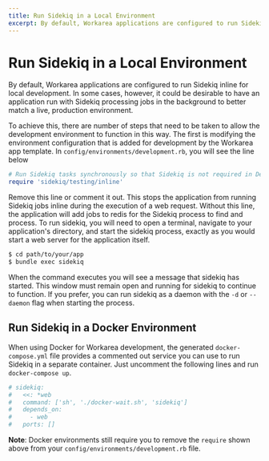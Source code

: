 ```yaml
---
title: Run Sidekiq in a Local Environment
excerpt: By default, Workarea applications are configured to run Sidekiq inline for local development. In some cases, however, it could be desirable to have an application run with Sidekiq processing jobs in the background to better match a live, production environment.
---
```


# Run Sidekiq in a Local Environment

By default, Workarea applications are configured to run Sidekiq inline for local development. In some cases, however, it could be desirable to have an application run with Sidekiq processing jobs in the background to better match a live, production environment.

To achieve this, there are number of steps that need to be taken to allow the development environment to function in this way. The first is modifying the environment configuration that is added for development by the Workarea app template. In `config/environments/development.rb`, you will see the line below

```ruby
# Run Sidekiq tasks synchronously so that Sidekiq is not required in Development
require 'sidekiq/testing/inline'
```

Remove this line or comment it out. This stops the application from running Sidekiq jobs inline during the execution of a web request. Without this line, the application will add jobs to redis for the Sidekiq process to find and process. To run sidekiq, you will need to open a terminal, navigate to your application's directory, and start the sidekiq process, exactly as you would start a web server for the application itself.

```bash
$ cd path/to/your/app
$ bundle exec sidekiq
```

When the command executes you will see a message that sidekiq has started. This window must remain open and running for sidekiq to continue to function. If you prefer, you can run sidekiq as a daemon with the `-d` or `--daemon` flag when starting the process.


## Run Sidekiq in a Docker Environment

When using Docker for Workarea development, the generated `docker-compose.yml` file provides a commented out service you can use to run Sidekiq in a separate container. Just uncomment the following lines and run `docker-compose up`.

```yaml
# sidekiq:
#   <<: *web
#   command: ['sh', './docker-wait.sh', 'sidekiq']
#   depends_on:
#     - web
#   ports: []
```

**Note**: Docker environments still require you to remove the `require` shown above from your `config/environments/development.rb` file.
